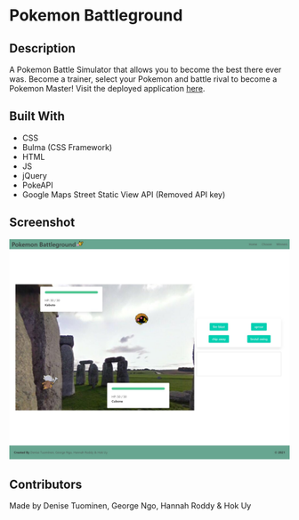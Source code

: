 # Pokemon Battleground

## Description
A Pokemon Battle Simulator that allows you to become the best there ever was. Become a trainer, select your Pokemon and battle rival to become a Pokemon Master! Visit the deployed application [here](https://hsengu.github.io/pokebattle).

## Built With
* CSS
* Bulma (CSS Framework)
* HTML
* JS
* jQuery
* PokeAPI
* Google Maps Street Static View API (Removed API key)

## Screenshot
![Screenshot](./assets/Screenshots/001.jpg)

## Contributors
Made by Denise Tuominen, George Ngo, Hannah Roddy & Hok Uy